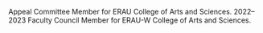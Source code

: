 Appeal Committee Member for ERAU College of Arts and Sciences.
2022–2023 Faculty Council Member for ERAU-W College of Arts and Sciences.